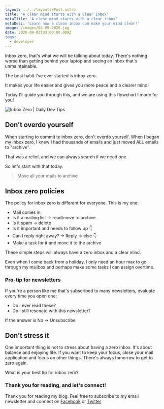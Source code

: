 ```yaml
---
layout: ../../layouts/Post.astro
title: 'A clear mind starts with a clear inbox'
metaTitle: 'A clear mind starts with a clear inbox'
metaDesc: 'Learn how a clean inbox can make your mind clear!'
image: /images/02-09-2020.jpg
date: 2020-09-02T03:00:00.000Z
tags:
  - developer
---
```


Inbox zero, that's what we will be talking about today.
There's nothing worse than getting behind your laptop and seeing an inbox that's unmaintainable.

The best habit I've ever started is inbox zero.

It makes your life easier and gives you more peace and a clearer mind!

Today I'll guide you through this, and we are using this flowchart I made for you!

![Inbox Zero | Daily Dev Tips](https://cdn.hashnode.com/res/hashnode/image/upload/v1598878724531/kKpMPHBsX.jpeg)

## Don't overdo yourself

When starting to commit to inbox zero, don't overdo yourself.
When I began my inbox zero, I knew I had thousands of emails and just moved ALL emails to "archive".

That was a relief, and we can always search if we need one.

So let's start with that today.

> Move all your mails to archive

## Inbox zero policies

The policy for inbox zero is different for everyone. This is my one:

- Mail comes in
- Is it a mailing list -> read/move to archive
- Is it spam -> delete
- Is it important and needs to follow up 👇
- Can I reply right away? -> Reply -> else 👇
- Make a task for it and move it to the archive

These simple steps will always have a zero inbox and a clear mind.

Even when I come back from a holiday, I only need an hour max to go through my mailbox and perhaps make some tasks I can assign overtime.

### Pro-tip for newsletters

If you're a person like me that's subscribed to many newsletters, evaluate every time you open one:

- Do I ever read these?
- Do I still resonate with this newsletter?

If the answer is No -> Unsubscribe

## Don't stress it

One important thing is not to stress about having a zero inbox. It's about balance and enjoying life.
If you want to keep your focus, close your mail application and focus on other things.
There's always tomorrow to get to zero again.

What is your best tip for inbox zero?

### Thank you for reading, and let's connect!

Thank you for reading my blog. Feel free to subscribe to my email newsletter and connect on [Facebook](https://www.facebook.com/DailyDevTipsBlog) or [Twitter](https://twitter.com/DailyDevTips1)
